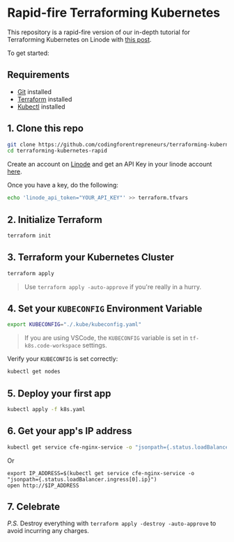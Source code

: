 # Rapid-fire Terraforming Kubernetes
This repository is a rapid-fire version of our in-depth tutorial for Terraforming Kubernetes on Linode with [this post](https://www.codingforentrepreneurs.com/blog/terraforming-kubernetes-on-linode/).

To get started:

## Requirements
- [Git](https://git-scm.com/downloads) installed
- [Terraform](https://developer.hashicorp.com/terraform/downloads) installed
- [Kubectl](https://kubernetes.io/docs/tasks/tools/) installed

## 1. Clone this repo

```bash
git clone https://github.com/codingforentrepreneurs/terraforming-kubernetes-rapid
cd terraforming-kubernetes-rapid
```

Create an account on [Linode](https://www.linode.com/cfe) and get an API Key in your linode account [here](https://cloud.linode.com/profile/tokens).

Once you have a key, do the following:

```bash
echo 'linode_api_token="YOUR_API_KEY"' >> terraform.tfvars
```

## 2. Initialize Terraform

```bash
terraform init
```

## 3. Terraform your Kubernetes Cluster
```bash
terraform apply
```
> Use `terraform apply -auto-approve` if you're really in a hurry.

## 4. Set your `KUBECONFIG` Environment Variable

```bash
export KUBECONFIG="./.kube/kubeconfig.yaml"
```
> If you are using VSCode, the `KUBECONFIG` variable is set in `tf-k8s.code-workspace` settings.

Verify your `KUBECONFIG` is set correctly:

```bash
kubectl get nodes
```

## 5. Deploy your first app

```bash
kubectl apply -f k8s.yaml
```

## 6. Get your app's IP address

```bash
kubectl get service cfe-nginx-service -o "jsonpath={.status.loadBalancer.ingress[0].ip}"
```

Or
```
export IP_ADDRESS=$(kubectl get service cfe-nginx-service -o "jsonpath={.status.loadBalancer.ingress[0].ip}")
open http://$IP_ADDRESS
```

## 7. Celebrate

_P.S._ Destroy everything with `terraform apply -destroy -auto-approve` to avoid incurring any charges.